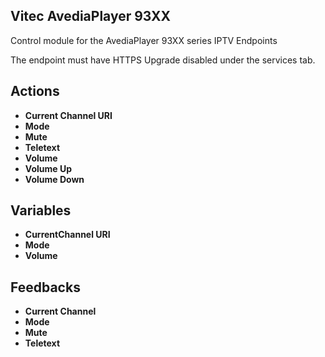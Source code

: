 ## Vitec AvediaPlayer 93XX

Control module for the AvediaPlayer 93XX series IPTV Endpoints

The endpoint must have HTTPS Upgrade disabled under the services tab.

## Actions
- **Current Channel URI**
- **Mode**
- **Mute**
- **Teletext**
- **Volume**
- **Volume Up**
- **Volume Down**

## Variables
- **CurrentChannel URI**
- **Mode**
- **Volume**

## Feedbacks
- **Current Channel**
- **Mode**
- **Mute**
- **Teletext**